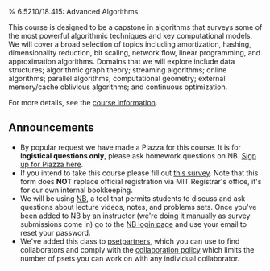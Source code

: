 % 6.5210/18.415: Advanced Algorithms

This course is designed to be a capstone in algorithms that surveys some of the most powerful algorithmic techniques and key computational models.
We will cover a broad selection of topics including amortization, hashing, dimensionality reduction, bit scaling, network flow, linear programming, and approximation algorithms. Domains that we will explore include data structures; algorithmic graph theory; streaming algorithms; online algorithms; parallel algorithms; computational geometry; external memory/cache oblivious algorithms; and continuous optimization.

For more details, see the [course information](info.html).

## Announcements

* By popular request we have made a Piazza for this course. It is for **logistical questions only**, please ask homework questions on NB. [Sign up for Piazza here](http://piazza.com/mit/fall2022/65210).
* If you intend to take this course please fill out [this survey](https://forms.gle/kHhiGbPnushjgtGD6). Note that this form does **NOT** replace official registration via MIT Registrar's office, it's for our own internal bookkeeping.
* We will be using [NB](https://nb.mit.edu), a tool that permits students to discuss and ask questions about lecture videos, notes, and problems sets. Once you've been added to NB by an instructor (we're doing it manually as survey submissions come in) go to the [NB login page](https://nb.mit.edu/login) and use your email to reset your password.
* We've added this class to [psetpartners](https://psetpartners.mit.edu), which you can use to find collaborators and comply with the [collaboration policy](/info.html#collaboration) which limits the number of psets you can work on with any individual collaborator.
